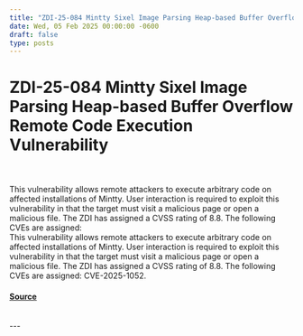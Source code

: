 ```yaml
---
title: "ZDI-25-084 Mintty Sixel Image Parsing Heap-based Buffer Overflow Remote Code Execution Vulnerability"
date: Wed, 05 Feb 2025 00:00:00 -0600
draft: false
type: posts
---
```

# ZDI-25-084 Mintty Sixel Image Parsing Heap-based Buffer Overflow Remote Code Execution Vulnerability

<br/>

<br/>
This vulnerability allows remote attackers to execute arbitrary code on affected installations of Mintty. User interaction is required to exploit this vulnerability in that the target must visit a malicious page or open a malicious file. The ZDI has assigned a CVSS rating of 8.8. The following CVEs are assigned:
<br/>
This vulnerability allows remote attackers to execute arbitrary code on affected installations of Mintty. User interaction is required to exploit this vulnerability in that the target must visit a malicious page or open a malicious file. The ZDI has assigned a CVSS rating of 8.8. The following CVEs are assigned: CVE-2025-1052.

#### [Source](http://www.zerodayinitiative.com/advisories/ZDI-25-084/)

<br/>
---

